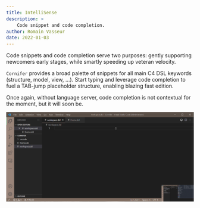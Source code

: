```yaml
---
title: IntelliSense
description: >
    Code snippet and code completion.
author: Romain Vasseur
date: 2022-01-03
---
```


Code snippets and code completion serve two purposes: gently supporting newcomers early stages, while smartly speeding up veteran velocity.

`Cornifer` provides a broad palette of snippets for all main C4 DSL keywords (structure, model, view, ...). Start typing and leverage code completion to fuel a TAB-jump placeholder structure, enabling blazing fast edition.

Once again, without language server, code completion is not contextual for the moment, but it will soon be.

![](intellisense.gif)